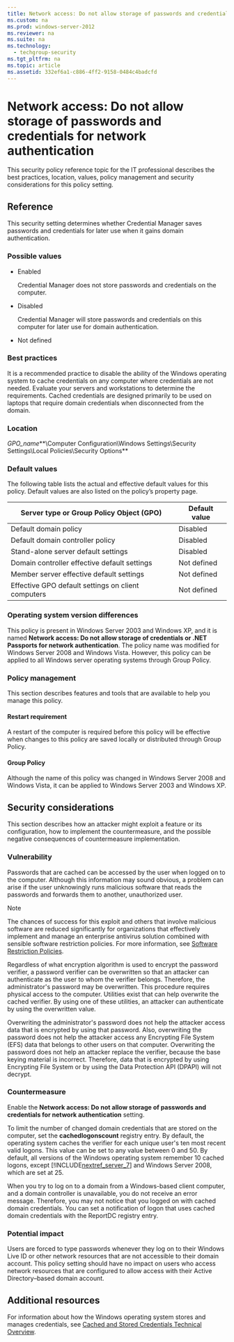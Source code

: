 ```yaml
---
title: Network access: Do not allow storage of passwords and credentials for network authentication
ms.custom: na
ms.prod: windows-server-2012
ms.reviewer: na
ms.suite: na
ms.technology: 
  - techgroup-security
ms.tgt_pltfrm: na
ms.topic: article
ms.assetid: 332ef6a1-c886-4ff2-9158-0484c4badcfd
---
```

# Network access: Do not allow storage of passwords and credentials for network authentication
This security policy reference topic for the IT professional describes the best practices, location, values, policy management and security considerations for this policy setting.  
  
## Reference  
This security setting determines whether Credential Manager saves passwords and credentials for later use when it gains domain authentication.  
  
### Possible values  
  
-   Enabled  
  
    Credential Manager does not store passwords and credentials on the computer.  
  
-   Disabled  
  
    Credential Manager will store passwords and credentials on this computer for later use for domain authentication.  
  
-   Not defined  
  
### Best practices  
It is a recommended practice to disable the ability of the Windows operating system to cache credentials on any computer where credentials are not needed. Evaluate your servers and workstations to determine the requirements. Cached credentials are designed primarily to be used on laptops that require domain credentials when disconnected from the domain.  
  
### Location  
*GPO\_name***\\Computer Configuration\\Windows Settings\\Security Settings\\Local Policies\\Security Options**  
  
### Default values  
The following table lists the actual and effective default values for this policy. Default values are also listed on the policy’s property page.  
  
|Server type or Group Policy Object \(GPO\)|Default value|  
|----------------------------------------------|-----------------|  
|Default domain policy|Disabled|  
|Default domain controller policy|Disabled|  
|Stand\-alone server default settings|Disabled|  
|Domain controller effective default settings|Not defined|  
|Member server effective default settings|Not defined|  
|Effective GPO default settings on client computers|Not defined|  
  
### Operating system version differences  
This policy is present in Windows Server 2003 and Windows XP, and it is named **Network access: Do not allow storage of credentials or .NET Passports for network authentication**. The policy name was modified for Windows Server 2008 and Windows Vista. However, this policy can be applied to all Windows server operating systems through Group Policy.  
  
### Policy management  
This section describes features and tools that are available to help you manage this policy.  
  
#### Restart requirement  
A restart of the computer is required before this policy will be effective when changes to this policy are saved locally or distributed through Group Policy.  
  
#### Group Policy  
Although the name of this policy was changed in Windows Server 2008 and Windows Vista, it can be applied to Windows Server 2003 and Windows XP.  
  
## Security considerations  
This section describes how an attacker might exploit a feature or its configuration, how to implement the countermeasure, and the possible negative consequences of countermeasure implementation.  
  
### Vulnerability  
Passwords that are cached can be accessed by the user when logged on to the computer. Although this information may sound obvious, a problem can arise if the user unknowingly runs malicious software that reads the passwords and forwards them to another, unauthorized user.  
  
> [!NOTE]  
> The chances of success for this exploit and others that involve malicious software are reduced significantly for organizations that effectively implement and manage an enterprise antivirus solution combined with sensible software restriction policies. For more information, see [Software Restriction Policies](https://technet.microsoft.com/library/dd349795.aspx).  
  
Regardless of what encryption algorithm is used to encrypt the password verifier, a password verifier can be overwritten so that an attacker can authenticate as the user to whom the verifier belongs. Therefore, the administrator's password may be overwritten. This procedure requires physical access to the computer. Utilities exist that can help overwrite the cached verifier. By using one of these utilities, an attacker can authenticate by using the overwritten value.  
  
Overwriting the administrator's password does not help the attacker access data that is encrypted by using that password. Also, overwriting the password does not help the attacker access any Encrypting File System \(EFS\) data that belongs to other users on that computer. Overwriting the password does not help an attacker replace the verifier, because the base keying material is incorrect. Therefore, data that is encrypted by using Encrypting File System or by using the Data Protection API \(DPAPI\) will not decrypt.  
  
### Countermeasure  
Enable the **Network access: Do not allow storage of passwords and credentials for network authentication** setting.  
  
To limit the number of changed domain credentials that are stored on the computer, set the **cachedlogonscount** registry entry. By default, the operating system caches the verifier for each unique user's ten most recent valid logons. This value can be set to any value between 0 and 50. By default, all versions of the Windows operating system remember 10 cached logons, except [!INCLUDE[nextref_server_7](../Token/nextref_server_7_md.md)] and Windows Server 2008, which are set at 25.  
  
When you try to log on to a domain from a Windows\-based client computer, and a domain controller is unavailable, you do not receive an error message. Therefore, you may not notice that you logged on with cached domain credentials. You can set a notification of logon that uses cached domain credentials with the ReportDC registry entry.  
  
### Potential impact  
Users are forced to type passwords whenever they log on to their Windows Live ID or other network resources that are not accessible to their domain account. This policy setting should have no impact on users who access network resources that are configured to allow access with their Active Directory–based domain account.  
  
## Additional resources  
For information about how the Windows operating system stores and manages credentials, see [Cached and Stored Credentials Technical Overview](assetId:///3fdafdf0-2a80-449d-b4d2-e91dcd729717).  
  
